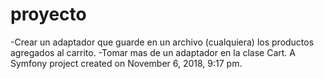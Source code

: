 proyecto
========
-Crear un adaptador que guarde en un archivo (cualquiera) los productos agregados al carrito.
-Tomar mas de un adaptador en la clase Cart.
A Symfony project created on November 6, 2018, 9:17 pm.
